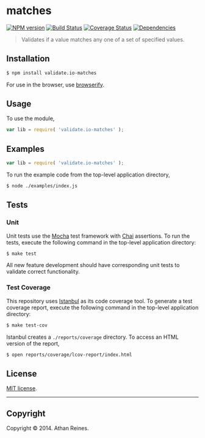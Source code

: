 matches
===
[![NPM version][npm-image]][npm-url] [![Build Status][travis-image]][travis-url] [![Coverage Status][coveralls-image]][coveralls-url] [![Dependencies][dependencies-image]][dependencies-url]

> Validates if a value matches any one of a set of specified values.


## Installation

``` bash
$ npm install validate.io-matches
```

For use in the browser, use [browserify](https://github.com/substack/node-browserify).


## Usage

To use the module,

``` javascript
var lib = require( 'validate.io-matches' );
```


## Examples

``` javascript
var lib = require( 'validate.io-matches' );
```

To run the example code from the top-level application directory,

``` bash
$ node ./examples/index.js
```


## Tests

### Unit

Unit tests use the [Mocha](http://visionmedia.github.io/mocha) test framework with [Chai](http://chaijs.com) assertions. To run the tests, execute the following command in the top-level application directory:

``` bash
$ make test
```

All new feature development should have corresponding unit tests to validate correct functionality.


### Test Coverage

This repository uses [Istanbul](https://github.com/gotwarlost/istanbul) as its code coverage tool. To generate a test coverage report, execute the following command in the top-level application directory:

``` bash
$ make test-cov
```

Istanbul creates a `./reports/coverage` directory. To access an HTML version of the report,

``` bash
$ open reports/coverage/lcov-report/index.html
```


## License

[MIT license](http://opensource.org/licenses/MIT). 


---
## Copyright

Copyright &copy; 2014. Athan Reines.


[npm-image]: http://img.shields.io/npm/v/validate.io-matches.svg
[npm-url]: https://npmjs.org/package/validate.io-matches

[travis-image]: http://img.shields.io/travis/validate-io/matches/master.svg
[travis-url]: https://travis-ci.org/validate-io/matches

[coveralls-image]: https://img.shields.io/coveralls/validate-io/matches/master.svg
[coveralls-url]: https://coveralls.io/r/validate-io/matches?branch=master

[dependencies-image]: http://img.shields.io/david/validate-io/matches.svg
[dependencies-url]: https://david-dm.org/validate-io/matches

[dev-dependencies-image]: http://img.shields.io/david/dev/validate-io/matches.svg
[dev-dependencies-url]: https://david-dm.org/dev/validate-io/matches

[github-issues-image]: http://img.shields.io/github/issues/validate-io/matches.svg
[github-issues-url]: https://github.com/validate-io/matches/issues